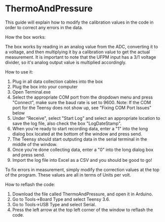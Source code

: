 # ThermoAndPressure

This guide will explain how to modify the calibration values in the code in order to correct any errors in the data.

How the box works:

The box works by reading in an analog value from the ADC, converting it to a voltage, and then multiplying it by a calibration value to get the actual measurement. It is important to note that the UFPM input has a 3/1 voltage divider, so it's analog output value is multiplied accordingly.

How to use it:

1. Plug in all data collection cables into the box
2. Plug the box into your computer
3. Open Terminal.exe
4. Select the appropriate COM port from the dropdown menu and press "Connect", make sure the baud rate is set to 9600.
Note: If the COM port for the Teensy does not show up, see "Fixing COM Port Issues" below
5. Under "Receive", select "Start Log" and select an appropriate location to save the log file, also check the box "LogDateStamp".
6. When you're ready to start recording data, enter a "1" into the long dialog box located at the bottom of the window and press send.
7. The Teensy should start outputing data in the serial terminal in the middle of the window.
8. Once you're done collecting data, enter a "0" into the long dialog box and press send.
9. Import the log file into Excel as a CSV and you should be good to go!



To fix errors in measurement, simply modify the correction values at the top of the program. These values are all in terms of Units per volt.

How to reflash the code:

1. Download the file called ThermoAndPressure, and open it in Arduino.
2. Go to Tools->Board Type and select Teensy 3.6.
3. Go to Tools->USB Type and select Serial.
4. Press the left arrow at the top left corner of the window to reflash the code.

